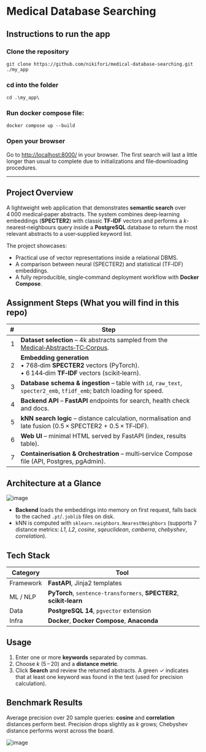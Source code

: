 # Medical Database Searching
## Instructions to run the app

### Clone the repository

`git clone https://github.com/nikifori/medical-database-searching.git ./my_app`

### cd into the folder

`cd .\my_app\`

### Run docker compose file:

`docker compose up --build`

### Open your browser

Go to [http://localhost:8000/](http://localhost:8000/) in your browser.
The first search will last a little longer than usual to complete due to initializations and file‑downloading procedures.

---

## Project Overview

A lightweight web application that demonstrates **semantic search** over 4 000 medical‑paper abstracts.
The system combines deep‑learning embeddings (**SPECTER2**) with classic **TF‑IDF** vectors and performs a *k*-nearest‑neighbours query inside a **PostgreSQL** database to return the most relevant abstracts to a user‑supplied keyword list.

The project showcases:

* Practical use of vector representations inside a relational DBMS.
* A comparison between neural (SPECTER2) and statistical (TF‑IDF) embeddings.
* A fully reproducible, single‑command deployment workflow with **Docker Compose**.

## Assignment Steps (What you will find in this repo)

| #  | Step                                                                                                                                            |
| -- | ----------------------------------------------------------------------------------------------------------------------------------------------- |
|  1 | **Dataset selection** – 4k abstracts sampled from the [Medical‑Abstracts‑TC‑Corpus](https://github.com/sebischair/Medical-Abstracts-TC-Corpus). |
|  2 | **Embedding generation**<br/>• 768‑dim **SPECTER2** vectors (PyTorch).<br/>• 6 144‑dim **TF‑IDF** vectors (scikit‑learn).                       |
|  3 | **Database schema & ingestion** – table with `id`, `raw_text`, `specter2_emb`, `tfidf_emb`; batch loading for speed.                            |
|  4 | **Backend API** – **FastAPI** endpoints for search, health check and docs.                                                                      |
|  5 | **kNN search logic** – distance calculation, normalisation and late fusion (0.5 × SPECTER2 + 0.5 × TF‑IDF).                                     |
|  6 | **Web UI** – minimal HTML served by FastAPI (index, results table).                                                                             |
|  7 | **Containerisation & Orchestration** – multi‑service Compose file (API, Postgres, pgAdmin).                                                     |

## Architecture at a Glance

![image](https://github.com/user-attachments/assets/8fd04a4c-b10e-4eef-8c76-498252a31702)


* **Backend** loads the embeddings into memory on first request, falls back to the cached `.pt`/`.joblib` files on disk.
* kNN is computed with `sklearn.neighbors.NearestNeighbors` (supports 7 distance metrics: *L1*, *L2*, *cosine*, *sqeuclidean*, *canberra*, *chebyshev*, *correlation*).

## Tech Stack

| Category  | Tool                                                                 |
| --------- | -------------------------------------------------------------------- |
| Framework | **FastAPI**, Jinja2 templates                                        |
| ML / NLP  | **PyTorch**, `sentence-transformers`, **SPECTER2**, **scikit‑learn** |
| Data      | **PostgreSQL 14**, `pgvector` extension                              |
| Infra     | **Docker**, **Docker Compose**, **Anaconda**                         |

## Usage

1. Enter one or more **keywords** separated by commas.
2. Choose *k* (5 – 20) and a **distance metric**.
3. Click **Search** and review the returned abstracts. A green ✓ indicates that at least one keyword was found in the text (used for precision calculation).

## Benchmark Results

Average precision over 20 sample queries: **cosine** and **correlation** distances perform best. Precision drops slightly as *k* grows; Chebyshev distance performs worst across the board.

![image](https://github.com/user-attachments/assets/35ea8b21-f4e8-4f50-a699-c25a46fb138a)

